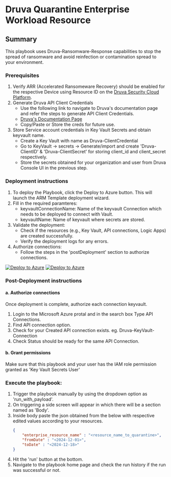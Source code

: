 # Druva Quarantine Enterprise Workload Resource

## Summary

This playbook uses Druva-Ransomware-Response capabilities to stop the spread of ransomware and avoid reinfection or contamination spread to your environment.

### Prerequisites

1. Verify ARR (Accelerated Ransomeware Recovery) should be enabled for the respective Device using Resource ID on the [Druva Security Cloud Platform](https://console.druva.com/).
2. Generate Druva API Client Credentials
    * Use the following link to navigate to Druva's documentation page and refer the steps to generate API Client Credentials.
    * [Druva's Documentation Page](https://help.druva.com/en/articles/8580838-create-and-manage-api-credentials)
    * Copy/Paste or Store the creds for future use.
3. Store Service account credentials in Key Vault Secrets and obtain keyvault name.
    * Create a Key Vault with name as Druva-ClientCredential
    * Go to KeyVault -> secrets -> Generate/import and create 'Druva-ClientID' & 'Druva-ClientSecret' for storing client_id and client_secret respectively.
    * Store the secrets obtained for your organization and user from Druva Console UI in the previous step.

### Deployment instructions

1. To deploy the Playbook, click the Deploy to Azure button. This will launch the ARM Template deployment wizard.
2. Fill in the required paramteres:
    * keyvaultConnectionName: Name of the keyvault Connection which needs to be deployed to connect with Vault.
    * keyvaultName: Name of keyvault where secrets are stored.
3. Validate the deployment:
    * Check if the resources (e.g., Key Vault, API connections, Logic Apps) are created successfully.
    * Verify the deployment logs for any errors.
4. Authorize connections:
    * Follow the steps in the 'postDeployment' section to authorize connections.

[![Deploy to Azure](https://aka.ms/deploytoazurebutton)](https://portal.azure.com/#create/Microsoft.Template/uri/https%3A%2F%2Fraw.githubusercontent.com%2FAzure%2FAzure-Sentinel%2Fmaster%2FSolutions%2FDruvaDataSecurityCloud%2FPlaybooks%2FDruvaQuarantineEnterpriseWorkload%2Fazuredeploy.json) [![Deploy to Azure](https://aka.ms/deploytoazuregovbutton)](https://portal.azure.us/#create/Microsoft.Template/uri/https%3A%2F%2Fraw.githubusercontent.com%2FAzure%2FAzure-Sentinel%2Fmaster%2FSolutions%2FDruvaDataSecurityCloud%2FPlaybooks%2FDruvaQuarantineEnterpriseWorkload%2Fazuredeploy.json)

### Post-Deployment instructions

#### a. Authorize connections

Once deployment is complete, authorize each connection keyvault.

1. Login to the Microsoft Azure protal and in the search box Type API Connections.
2. Find API connection option.
3. Check for your Created API connection exists. eg. Druva-KeyVault-Connection
4. Check Status should be ready for the same API Connection.

#### b. Grant permissions

Make sure that this playbook and your user has the IAM role permission granted as 'Key Vault Secrets User'

### Execute the playbook:

1. Trigger the playbook manually by using the dropdown option as 'run_with_payload'.
2. On triggering a side screen will appear in which there will be a section named as 'Body'.
3. Inside body paste the json obtained from the below with respective edited values according to your resources.
    ```json
    {
        "enterprise_resource_name" : "<resource_name_to_quarantine>",
        "fromDate" : "<2024-12-01>",
        "toDate" : "<2024-12-18>"
    }
4. Hit the 'run' button at the bottom.
5. Navigate to the playbook home page and check the run history if the run was successful or not.
